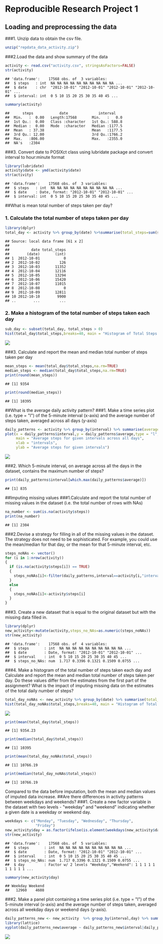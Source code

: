 # Reproducible Research Project 1




## Loading and preprocessing the data

###1. Unzip data to obtain the csv file.

```r
unzip("repdata_data_activity.zip")
```

###2.Load the data and show summary of the data

```r
activity <- read.csv("activity.csv", stringsAsFactors=FALSE)
str(activity)
```

```
## 'data.frame':	17568 obs. of  3 variables:
##  $ steps   : int  NA NA NA NA NA NA NA NA NA NA ...
##  $ date    : chr  "2012-10-01" "2012-10-01" "2012-10-01" "2012-10-01" ...
##  $ interval: int  0 5 10 15 20 25 30 35 40 45 ...
```

```r
summary(activity)
```

```
##      steps            date              interval     
##  Min.   :  0.00   Length:17568       Min.   :   0.0  
##  1st Qu.:  0.00   Class :character   1st Qu.: 588.8  
##  Median :  0.00   Mode  :character   Median :1177.5  
##  Mean   : 37.38                      Mean   :1177.5  
##  3rd Qu.: 12.00                      3rd Qu.:1766.2  
##  Max.   :806.00                      Max.   :2355.0  
##  NA's   :2304
```
###3. Convert date to POSIXct class using lubridate package and convert interval to hour:minute format

```r
library(lubridate)
activity$date <- ymd(activity$date)
str(activity)
```

```
## 'data.frame':	17568 obs. of  3 variables:
##  $ steps   : int  NA NA NA NA NA NA NA NA NA NA ...
##  $ date    : Date, format: "2012-10-01" "2012-10-01" ...
##  $ interval: int  0 5 10 15 20 25 30 35 40 45 ...
```
##What is mean total number of steps taken per day?
### 1. Calculate the total number of steps taken per day

```r
library(dplyr)
total_day <- activity %>% group_by(date) %>%summarise(total_steps=sum(steps,na.rm=TRUE)) %>% print
```

```
## Source: local data frame [61 x 2]
## 
##          date total_steps
##        (date)       (int)
## 1  2012-10-01           0
## 2  2012-10-02         126
## 3  2012-10-03       11352
## 4  2012-10-04       12116
## 5  2012-10-05       13294
## 6  2012-10-06       15420
## 7  2012-10-07       11015
## 8  2012-10-08           0
## 9  2012-10-09       12811
## 10 2012-10-10        9900
## ..        ...         ...
```
### 2. Make a histogram of the total number of steps taken each day

```r
sub_day <- subset(total_day, total_steps > 0)
hist(total_day$total_steps,breaks=40, main = "Histogram of Total Steps per Day", xlab = "Total steps per day")
```

![](Figs/unnamed-chunk-5-1.png)<!-- -->

###3. Calculate and report the mean and median total number of steps taken per day

```r
mean_steps <- mean(total_day$total_steps,na.rm=TRUE)
median_steps <- median(total_day$total_steps,na.rm=TRUE)
print(round(mean_steps))
```

```
## [1] 9354
```

```r
print(round(median_steps))
```

```
## [1] 10395
```
##What is the average daily activity pattern?
###1. Make a time series plot (i.e. type = "l") of the 5-minute interval (x-axis) and the average number of steps taken, averaged across all days (y-axis)

```r
daily_patterns <- activity %>% group_by(interval) %>% summarise(average=mean(steps,na.rm=TRUE))
plot(x = daily_patterns$interval,y = daily_patterns$average,type = "l",
     main = "Average steps for given intervals across all days",
     xlab = "intervals",
     ylab = "Average steps for given intervals")
```

![](Figs/unnamed-chunk-7-1.png)<!-- -->

###2. Which 5-minute interval, on average across all the days in the dataset, contains the maximum number of steps?

```r
print(daily_patterns$interval[which.max(daily_patterns$average)])
```

```
## [1] 835
```
##Imputing missing values
###1.Calculate and report the total number of missing values in the dataset (i.e. the total number of rows with NAs)

```r
na_number <- sum(is.na(activity$steps))
print(na_number)
```

```
## [1] 2304
```
###2.Devise a strategy for filling in all of the missing values in the dataset. The strategy does not need to be sophisticated. For example, you could use the mean/median for that day, or the mean for that 5-minute interval, etc.


```r
steps_noNAs <- vector()
for (i in 1:nrow(activity))
{
  if (is.na(activity$steps[i]) == TRUE)
  {
    steps_noNAs[i]<-filter(daily_patterns,interval==activity[i,"interval"]) %>% select(average)
  }
  else
  {
    steps_noNAs[i]<-activity$steps[i]
  }
}
```
###3. Create a new dataset that is equal to the original dataset but with the missing data filled in.

```r
library(dplyr)
new_activity<-mutate(activity,steps_no_NAs=as.numeric(steps_noNAs))
str(new_activity)
```

```
## 'data.frame':	17568 obs. of  4 variables:
##  $ steps       : int  NA NA NA NA NA NA NA NA NA NA ...
##  $ date        : Date, format: "2012-10-01" "2012-10-01" ...
##  $ interval    : int  0 5 10 15 20 25 30 35 40 45 ...
##  $ steps_no_NAs: num  1.717 0.3396 0.1321 0.1509 0.0755 ...
```
###4. Make a histogram of the total number of steps taken each day and Calculate and report the mean and median total number of steps taken per day. Do these values differ from the estimates from the first part of the assignment? What is the impact of imputing missing data on the estimates of the total daily number of steps?

```r
total_day_noNAs <- new_activity %>% group_by(date) %>% summarise(total_steps=sum(steps_no_NAs))
hist(total_day_noNAs$total_steps,breaks=40, main = "Histogram of Total Steps per Day after inputation", xlab = "Total steps per day")
```

![](Figs/unnamed-chunk-12-1.png)<!-- -->

```r
print(mean(total_day$total_steps))
```

```
## [1] 9354.23
```

```r
print(median(total_day$total_steps))
```

```
## [1] 10395
```

```r
print(mean(total_day_noNAs$total_steps))
```

```
## [1] 10766.19
```

```r
print(median(total_day_noNAs$total_steps))
```

```
## [1] 10766.19
```
Compared to the data before imputation, both the mean and median values of imputed data increase.
##Are there differences in activity patterns between weekdays and weekends?
###1. Create a new factor variable in the dataset with two levels - "weekday" and "weekend" indicating whether a given date is a weekday or weekend day.

```r
weekdays <- c("Monday", "Tuesday", "Wednesday", "Thursday", 
              "Friday")
new_activity$day = as.factor(ifelse(is.element(weekdays(new_activity$date),weekdays), "Weekday", "Weekend"))
str(new_activity)
```

```
## 'data.frame':	17568 obs. of  5 variables:
##  $ steps       : int  NA NA NA NA NA NA NA NA NA NA ...
##  $ date        : Date, format: "2012-10-01" "2012-10-01" ...
##  $ interval    : int  0 5 10 15 20 25 30 35 40 45 ...
##  $ steps_no_NAs: num  1.717 0.3396 0.1321 0.1509 0.0755 ...
##  $ day         : Factor w/ 2 levels "Weekday","Weekend": 1 1 1 1 1 1 1 1 1 1 ...
```

```r
summary(new_activity$day)
```

```
## Weekday Weekend 
##   12960    4608
```
###2. Make a panel plot containing a time series plot (i.e. type = "l") of the 5-minute interval (x-axis) and the average number of steps taken, averaged across all weekday days or weekend days (y-axis). 

```r
daily_patterns_new <- new_activity  %>% group_by(interval,day) %>% summarise(average=mean(steps_no_NAs))
library(lattice)
xyplot(daily_patterns_new$average ~ daily_patterns_new$interval|daily_patterns_new$day, main="Average Steps per Day by Interval",xlab="Interval", ylab="Steps",layout=c(1,2), type="l")
```

![](Figs/unnamed-chunk-14-1.png)<!-- -->


